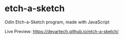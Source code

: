 # etch-a-sketch
Odin Etch-a-Sketch program, made with JavaScript  
  
Live Preview: https://devartech.github.io/etch-a-sketch/
